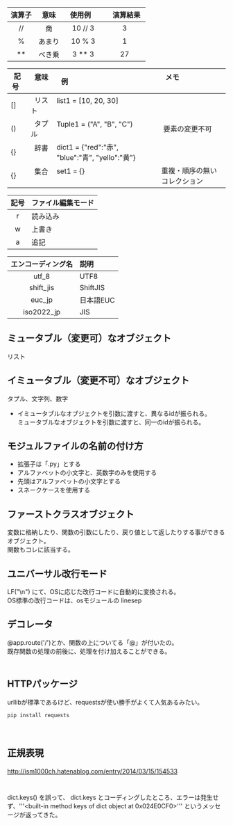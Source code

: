 |  演算子  | 意味 |   使用例      |    演算結果  |
|:-------:|:---------:|:---------:|:---------:|
|  //     |   商      |  10 // 3  | 3         |
|  %      |   あまり  |  10 % 3   | 1         |
|  **     |   べき乗  |  3 ** 3   | 27         |


|  記号   |   意味     |  例                                             |   メモ                          |
|:-------:|:----------|--------------------------------------------------|-------------------------------|
|  []     |   リスト   |  list1 = [10, 20, 30]                            |                               |
|  ()     |   タプル   |  Tuple1 = ("A", "B", "C")                        |  要素の変更不可                |
|  {}     |   辞書     |  dict1 = {"red":"赤", "blue":"青", "yello":"黄"}  |                              |
|  {}     |   集合     |  set1 = {}                                       | 重複・順序の無いコレクション    |


|  記号   |   ファイル編集モード  |
|:-------:|:--------------------|
|  r     |   読み込み            |
|  w     |   上書き              |
|  a     |   追記                |


|  エンコーディング名 |   説明     |
|:-----------------:|:-----------|
| utf_8             |  UTF8      |
| shift_jis         |  ShiftJIS  |
| euc_jp            |  日本語EUC  |
| iso2022_jp        |  JIS       |


## ミュータブル（変更可）なオブジェクト
リスト

## イミュータブル（変更不可）なオブジェクト
タプル、文字列、数字

 * イミュータブルなオブジェクトを引数に渡すと、異なるidが振られる。  
 ミュータブルなオブジェクトを引数に渡すと、同一のidが振られる。

## モジュルファイルの名前の付け方
 * 拡張子は「.py」とする
 * アルファベットの小文字と、英数字のみを使用する
 * 先頭はアルファベットの小文字とする
 * スネークケースを使用する

## ファーストクラスオブジェクト
変数に格納したり、関数の引数にしたり、戻り値として返したりする事ができるオブジェクト。  
関数もコレに該当する。

## ユニバーサル改行モード
LF("\n") にて、OSに応じた改行コードに自動的に変換される。  
OS標準の改行コードは、osモジュールの linesep

## デコレータ
@app.route('/')とか、関数の上についてる「@」が付いたの。  
既存関数の処理の前後に、処理を付け加えることができる。　  
　  
## HTTPパッケージ
urllibが標準であるけど、requestsが使い勝手がよくて人気あるみたい。
```
pip install requests
```
　  
## 正規表現
http://ism1000ch.hatenablog.com/entry/2014/03/15/154533
　  
　  
　  
dict.keys() を誤って、
dict.keys とコーディングしたところ、エラーは発生せず、'''<built-in method keys of dict object at 0x024E0CF0>'''
というメッセージが返ってきた。
